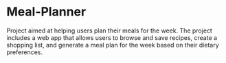 # Meal-Planner
Project aimed at helping users plan their meals for the week. The project includes a web app that allows users to browse and save recipes, create a shopping list, and generate a meal plan for the week based on their dietary preferences.
